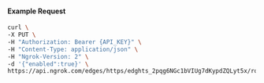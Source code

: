 <!-- Code generated for API Clients. DO NOT EDIT. -->

#### Example Request

```bash
curl \
-X PUT \
-H "Authorization: Bearer {API_KEY}" \
-H "Content-Type: application/json" \
-H "Ngrok-Version: 2" \
-d '{"enabled":true}' \
https://api.ngrok.com/edges/https/edghts_2pqg6NGc1bVIUg7dKypdZQLyt5x/routes/edghtsrt_2pqg6RAIpWEm8e81cQHhTRP7wD1/websocket_tcp_converter
```
